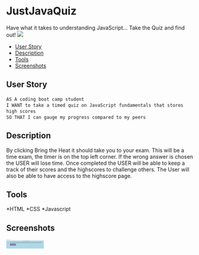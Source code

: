 # JustJavaQuiz
Have what it takes to understanding JavaScript... Take the Quiz and find out!
<img style="-webkit-user-select: none;margin: auto;" src="https://static.wikia.nocookie.net/digimon/images/1/15/DotAgumon_vg.gif/revision/latest?cb=20081027135117">

  * [User Story](#userstory)
  * [Description](#Description)
  * [Tools](#Tools)
  * [Screenshots](#Screenshots)


## User Story
```
AS A coding boot camp student
I WANT to take a timed quiz on JavaScript fundamentals that stores high scores
SO THAT I can gauge my progress compared to my peers
```
## Description
By clicking Bring the Heat it should take you to your exam. This will be a time exam, the timer is on the top left corner. If the wrong answer is chosen the USER will lose time. Once completed the USER will be able to keep a track of their scores and the highscores to challenge others. The User will also be able to have access to the highscore page. 

## Tools 
*HTML
*CSS
*Javascript

## Screenshots

<img src="/assets/images/frontpage.PNG" width="100"> 
